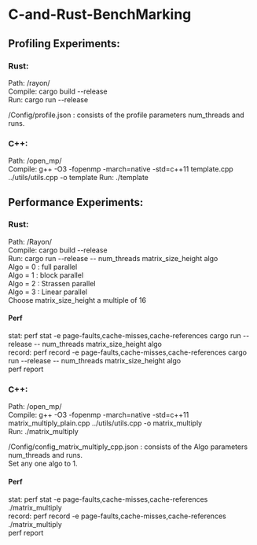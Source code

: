 # C-and-Rust-BenchMarking

## Profiling Experiments:
### Rust:
Path: /rayon/ <br>
Compile: cargo build --release <br>
Run: cargo run --release

/Config/profile.json : consists of the profile parameters num_threads and runs.

### C++:
Path: /open_mp/ <br>
Compile: g++ -O3 -fopenmp -march=native -std=c++11 template.cpp ../utils/utils.cpp -o template
Run: ./template

## Performance Experiments:
### Rust:
Path: /Rayon/ <br>
Compile: cargo build --release <br>
Run: cargo run --release -- num_threads matrix_size_height algo <br>
Algo = 0 : full parallel <br>
Algo = 1 : block parallel <br>
Algo = 2 : Strassen parallel <br>
Algo = 3 : Linear parallel <br>
Choose matrix_size_height a multiple of 16

#### Perf
stat: perf stat -e page-faults,cache-misses,cache-references cargo run --release -- num_threads matrix_size_height algo <br>
record: perf record -e page-faults,cache-misses,cache-references cargo run --release -- num_threads matrix_size_height algo <br>
perf report <br>

### C++:
Path: /open_mp/ <br>
Compile: g++ -O3 -fopenmp -march=native -std=c++11 matrix_multiply_plain.cpp ../utils/utils.cpp -o matrix_multiply <br>
Run: ./matrix_multiply

/Config/config_matrix_multiply_cpp.json : consists of the Algo parameters num_threads and runs. <br>
Set any one algo to 1.
#### Perf
stat: perf stat -e page-faults,cache-misses,cache-references ./matrix_multiply <br>
record: perf record -e page-faults,cache-misses,cache-references ./matrix_multiply <br>
perf report <br>








